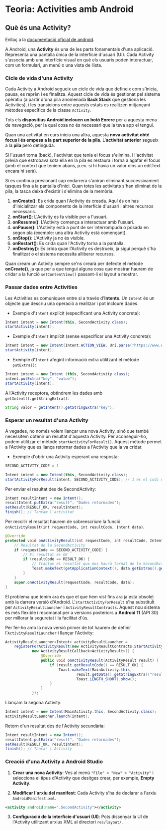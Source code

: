 # Teoria: Activities amb Android

## Què és una Activity?

Enllaç a la [documentació oficial de android](https://developer.android.com/guide/components/activities/intro-activities?hl=es-419).

A Android, una **Activity** és una de les parts fonamentals d'una aplicació. Representa una pantalla única de la interfície d'usuari (UI). Cada Activity s'associa amb una interfície visual en què els usuaris poden interactuar, com un formulari, un menú o una vista de llista.

### Cicle de vida d'una Activity

Cada Activity a Android segueix un cicle de vida que defineix com s'inicia, pausa, es reprèn i es finalitza. Aquest cicle de vida és gestionat pel sistema opèratiu (a partir d'una pila anomenada **Back Stack** que gestiona les Activities), i les transicions entre aquests estats es realitzen mitjançant mètodes específics de la classe `Activity`.

Tots els **dispositius Android inclouen un botó Enrere** per a aquesta mena de navegació, per la qual cosa no és necessari que la teva app el tengui.

Quan una activitat en curs inicia una altra, aquesta **nova activitat obté focus i és empesa a la part superior de la pila**. L'**activitat anterior** segueix a la **pila** però detinguda.

Si l'usuari torna (back), l'activitat que tenia el focus s'elimina, i l'activitat prèvia que estrobava sota ella en la pila es restaura i torna a agafar el focus (amb el context que teniem abans, p.ex. si hi havia un valor dins un editText encara hi serà).

Si es continua presionant cap endarrera s'aniran eliminant successivament tasques fins a la pantalla d'inici. Quan totes les activitats s'han eliminat de la pila, la tasca deixa d'existir i s'elimina de la memòria.

1. **onCreate()**: Es crida quan l'Activity és creada. Aquí és on has d'inicialitzar els components de la interfície d'usuari i altres recursos necessaris.
2. **onStart()**: L'Activity es fa visible per a l'usuari.
3. **onResume()**: L'Activity comença a interactuar amb l'usuari.
4. **onPause()**: L'Activity està a punt de ser interrompuda o posada en segon pla (exemple: una altra Activity està començant).
5. **onStop()**: L'Activity ja no és visible.
6. **onRestart()**: Es crida quan l'Activity torna a la pantalla.
7. **onDestroy()**: Es crida quan l'Activity es destrueix, ja sigui perquè s'ha finalitzat o el sistema necessita alliberar recursos.

Quan cream un Activity sempre se'ns crearà per defecte el mètode **onCreate()**, ja que per a que tengui alguna cosa que mostrar haurem de cridar a la funció `setContentView()` passant-li el layout a mostrar.

### Passar dades entre Activities

Les Activities es comuniquen entre si a través d'**Intents**. Un `Intent` és un objecte que descriu una operació a realitzar i pot incloure dades.

- Exemple d'`Intent` explícit (especificant una Activity concreta):

```java
Intent intent = new Intent(this, SecondActivity.class);
startActivity(intent);
```

- Exemple d'`Intent` implícit (sense especificar una Activity concreta):

```java
Intent intent = new Intent(Intent.ACTION_VIEW, Uri.parse("https://www.example.com"));
startActivity(intent);
```

- Exemple d'`Intent` afegint informació extra utilitzant el mètode `putExtra()`:

```java
Intent intent = new Intent (this, SecondActivity.class);
intent.putExtra("key", "value");
startActivity(intent);
```

A l'Activity receptora, obtindrem les dades amb `getIntent().getStringExtra()`:

```java
String valor = getIntent().getStringExtra("key");
```

### Esperar un resultat d'una Activity

A vegades, no només volem llançar una nova Activity, sinó que també necessitem obtenir un resultat d'aquesta Activity. Per aconseguir-ho, podem utilitzar el mètode `startActivityForResult()`. Aquest mètode permet a l'Activity que es llança retornar dades a l'Activity que la va cridar.

- Exemple d'obrir una Activity esperant una resposta:

```java
SECOND_ACTIVITY_CODE = 1

Intent intent = new Intent(this, SecondActivity.class);
startActivityForResult(intent, SECOND_ACTIVITY_CODE); // 1 és el codi de petició, podem posar el que volem
```

Per enviar el resultat des de SecondActivity:

```java
Intent resultIntent = new Intent();
resultIntent.putExtra("result", "Dades retornades");
setResult(RESULT_OK, resultIntent);
finish(); // Tancam l'activitat
```

Per recollir el resultat haurem de sobreescriure la funció `onActivityResult(int requestCode, int resultCode, Intent data)`.

```java
@Override
protected void onActivityResult(int requestCode, int resultCode, Intent data) {
    // Resultat de la SecondActivity
    if (requestCode == SECOND_ACTIVITY_CODE) {
        // El resultat és OK
        if (resultCode == RESULT_OK) {
            // Tractam el resultat que mos haurà tornat de la SecondActivity amb el putExtra("key", "value")
            Toast.makeText(getApplicationContext(), data.getExtras().getString("torna"), Toast.LENGTH_SHORT).show();
        }
    }
    super.onActivityResult(requestCode, resultCode, data);
}
```

El problema que tenim ara és que el que hem vist fins ara ja està obsolet amb la darrera versió d'Android. L'`startActivityForResult` s'ha substituÏt per `ActivityResultLauncher` i `ActivityResultContracts`. Aquest nou sistema és més flexible i recomanat per a versions posteriors a **Android 11** (API 30) per millorar la seguretat i la facilitat d'ús.

Per fer-ho amb la nova versió primer de tot haurem de definir l'`ActivityResultLauncher` i llançar l'Activity:

```java
ActivityResultLauncher<Intent> activityResultLauncher =
    registerForActivityResult(new ActivityResultContracts.StartActivityForResult(),
            new ActivityResultCallback<ActivityResult>() {
                @Override
                public void onActivityResult(ActivityResult result) {
                    if (result.getResultCode() == RESULT_OK) {
                        Toast.makeText(MainActivity.this,
                                result.getData().getStringExtra(("result")),
                                Toast.LENGTH_SHORT).show();
                    }
                }
            });
```

Llançam la segona Activity:

```java
Intent intent = new Intent(MainActivity.this, SecondActivity.class);
activityResultLauncher.launch(intent);
```

Retorn d'un resultat des de l'Activity secundària:

```java
Intent resultIntent = new Intent();
resultIntent.putExtra("result", "Dades retornades");
setResult(RESULT_OK, resultIntent);
finish(); // Tancar l'Activity
```

### Creació d'una Activity a Android Studio

1. **Crear una nova Activity**: Ves al menú `"File" > "New" > "Activity"` i selecciona el tipus d'Activity que desitges crear, per exemple, **Empty Activity**.

2. **Modificar l'arxiu del manifest**: Cada Activity s'ha de declarar a l'arxiu `AndroidManifest.xml`.

```xml
<activity android:name=".SecondActivity"></activity>
```

3. **Configuració de la interfície d'usuari (UI)**: Pots dissenyar la UI de l'Activity utilitzant arxius XML al directori `res/layout/`.
